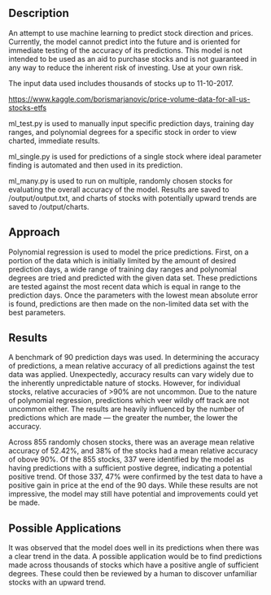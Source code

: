 ## Description
An attempt to use machine learning to predict stock direction and prices. Currently, the model cannot predict into the future and is oriented for immediate testing of the accuracy of its predictions. This model is not intended to be used as an aid to purchase stocks and is not guaranteed in any way to reduce the inherent risk of investing. Use at your own risk.

The input data used includes thousands of stocks up to 11-10-2017.

https://www.kaggle.com/borismarjanovic/price-volume-data-for-all-us-stocks-etfs

ml_test.py is used to manually input specific prediction days, training day ranges, and polynomial degrees for a specific stock in order to view charted, immediate results.

ml_single.py is used for predictions of a single stock where ideal parameter finding is automated and then used in its prediction.

ml_many.py is used to run on multiple, randomly chosen stocks for evaluating the overall accuracy of the model. Results are saved to /output/output.txt, and charts of stocks with potentially upward trends are saved to /output/charts.


## Approach
Polynomial regression is used to model the price predictions. First, on a portion of the data which is initially limited by the amount of desired prediction days, a wide range of training day ranges and polynomial degrees are tried and predicted with the given data set. These predictions are tested against the most recent data which is equal in range to the prediction days. Once the parameters with the lowest mean absolute error is found, predictions are then made on the non-limited data set with the best parameters.

## Results
A benchmark of 90 prediction days was used. In determining the accuracy of predictions, a mean relative accuracy of all predictions against the test data was applied.
Unexpectedly, accuracy results can vary widely due to the inherently unpredictable nature of stocks. However, for individual stocks, relative accuracies of >90% are not uncommon. Due to the nature of polynomial regression, predictions which veer wildly off track are not uncommon either. The results are heavily influenced by the number of predictions which are made — the greater the number, the lower the accuracy.

Across 855 randomly chosen stocks, there was an average mean relative accuracy of 52.42%, and 38% of the stocks had a mean relative accuracy of obove 90%. Of the 855 stocks, 337 were identified by the model as having predictions with a sufficient postive degree, indicating a potential positive trend. Of those 337, 47% were confirmed by the test data to have a positive gain in price at the end of the 90 days. While these results are not impressive, the model may still have potential and improvements could yet be made.

## Possible Applications
It was observed that the model does well in its predictions when there was a clear trend in the data. A possible application would be to find predictions made across thousands of stocks which have a positive angle of sufficient degrees. These could then be reviewed by a human to discover unfamiliar stocks with an upward trend.
